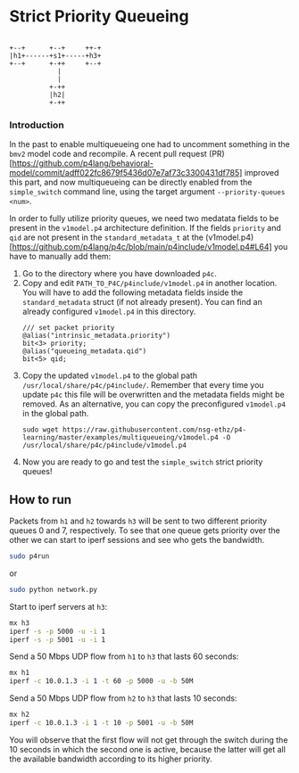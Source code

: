 # Strict Priority Queueing

```

+--+      +--+     ++-+
|h1+------+s1+-----+h3+
+--+      +-++     +--+
            |
            |
          +-++
          |h2|
          +-++

```


### Introduction

In the past to enable multiqueueing one had to uncomment something in the `bmv2`
model code and recompile. A recent pull request
(PR)[https://github.com/p4lang/behavioral-model/commit/adff022fc8679f5436d07e7af73c3300431df785]
improved this part, and now multiqueueing can be directly enabled from the
`simple_switch` command line, using the target argument `--priority-queues
<num>`.

In order to fully utilize priority queues, we need two medatata fields to be
present in the `v1model.p4` architecture definition. If the fields `priority`
and `qid` are not present in the `standard_metadata_t` at the
(v1model.p4)[https://github.com/p4lang/p4c/blob/main/p4include/v1model.p4#L64]
you have to manually add them:

1. Go to the directory where you have downloaded `p4c`.
2. Copy and edit `PATH_TO_P4C/p4include/v1model.p4` in another location. You
   will have to add the following metadata fields inside the `standard_metadata`
   struct (if not already present). You can find an already configured
   `v1model.p4` in this directory.
    ``` 
    /// set packet priority
    @alias("intrinsic_metadata.priority")
    bit<3> priority;
    @alias("queueing_metadata.qid")
    bit<5> qid;
    ```
3. Copy the updated `v1model.p4` to the global path `/usr/local/share/p4c/p4include/`. Remember that every time you update `p4c` this file will be overwritten and the metadata fields might be removed. As an alternative, you can copy the preconfigured `v1model.p4` in the global path.
    ```
    sudo wget https://raw.githubusercontent.com/nsg-ethz/p4-learning/master/examples/multiqueueing/v1model.p4 -O /usr/local/share/p4c/p4include/v1model.p4
    ```
8. Now you are ready to go and test the `simple_switch` strict priority queues!


## How to run

Packets from `h1` and `h2` towards `h3` will be sent to two different priority queues 0 and 7, respectively. To see that one queue gets priority over the other we can start to iperf sessions and see who gets the bandwidth.

```bash
sudo p4run
```

or
```bash
sudo python network.py
```

Start to iperf servers at `h3`:
```bash
mx h3
iperf -s -p 5000 -u -i 1
iperf -s -p 5001 -u -i 1
```

Send a 50 Mbps UDP flow from `h1` to `h3` that lasts 60 seconds:
```bash
mx h1
iperf -c 10.0.1.3 -i 1 -t 60 -p 5000 -u -b 50M
```

Send a 50 Mbps UDP flow from `h2` to `h3` that lasts 10 seconds:
```bash
mx h2
iperf -c 10.0.1.3 -i 1 -t 10 -p 5001 -u -b 50M
```

You will observe that the first flow will not get through the switch during the 10 seconds in which the second one is active, because the latter will get all the available bandwidth according to its higher priority.